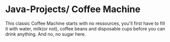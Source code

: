 # Java-Projects/ Coffee Machine

This classic Coffee Machine starts with no ressources, you'll first have to fill it with water, milk(or not), coffee beans and disposable cups before you can drink anything. And no, no sugar here.